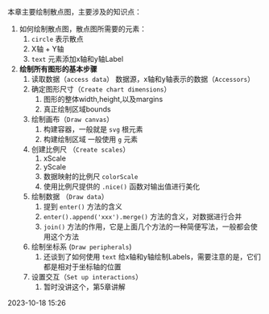本章主要绘制散点图，主要涉及的知识点：

1. 如何绘制散点图，散点图所需要的元素：
   1. `circle` 表示散点
   2. X轴 + Y轴
   3. `text` 元素添加x轴和y轴Label
2. **绘制所有图形的基本步骤**
   1. 读取数据（`access data`） 数据源，x轴和y轴表示的数据（`Accessors`）
   2. 确定图形尺寸（`Create chart dimensions`）
      1. 图形的整体width,height,以及margins
      2. 真正绘制区域bounds
   3. 绘制画布（`Draw canvas`）
      1. 构建容器，一般就是 `svg` 根元素
      2. 构建绘制区域 一般使用 `g` 元素
   4. 创建比例尺 （`Create scales`）
      1. xScale
      2. yScale
      3. 数据映射的比例尺 `colorScale`
      4. 使用比例尺提供的 `.nice()` 函数对输出值进行美化
   5. 绘制数据 （`Draw data`）
      1. 提到 `enter()` 方法的含义
      2. `enter().append('xxx').merge()` 方法的含义，对数据进行合并
      3. `join()` 方法的作用，它是上面几个方法的一种简便写法，一般都会使用这个方法
   6. 绘制坐标系 (`Draw peripherals`)
      1. 还谈到了如何使用 `text` 给x轴和y轴绘制Labels，需要注意的是，它们都是相对于坐标轴的位置
   7. 设置交互（`Set up interactions`）
      1. 暂时没讲这个，第5章讲解



2023-10-18 15:26